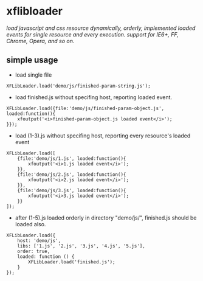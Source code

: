xflibloader
===========

*load javascript and css resource dynamically, orderly, implemented loaded events for single resource and every execution. support for IE6+, FF, Chrome, Opera, and so on.*

simple usage
------------

- 	load single file
```
XFLibLoader.load('demo/js/finished-param-string.js');
```

-	load finished.js without specifing host, reporting loaded event.
```
XFLibLoader.load({file:'demo/js/finished-param-object.js', loaded:function(){
    xfoutput('<i>finished-param-object.js loaded event</i>');
}});
```

-	load (1-3).js without specifing host, reporting every resource's loaded event
```
XFLibLoader.load([
    {file:'demo/js/1.js', loaded:function(){
        xfoutput('<i>1.js loaded event</i>');
    }},
    {file:'demo/js/2.js', loaded:function(){
        xfoutput('<i>2.js loaded event</i>');
    }},
    {file:'demo/js/3.js', loaded:function(){
        xfoutput('<i>3.js loaded event</i>');
    }}
]);
```

-	after (1-5).js loaded orderly in directory "demo/js/", finished.js should be loaded also.
```
XFLibLoader.load({
    host: 'demo/js',
    libs: ['1.js', '2.js', '3.js', '4.js', '5.js'],
    order: true,
    loaded: function () {
        XFLibLoader.load('finished.js');
    }
});
```